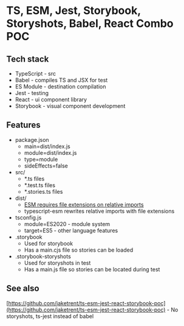 # TS, ESM, Jest, Storybook, Storyshots, Babel, React Combo POC

## Tech stack

- TypeScript - src
- Babel - compiles TS and JSX for test
- ES Module - destination compilation
- Jest - testing
- React - ui component library
- Storybook - visual component development

## Features

- package.json 
  - main=dist/index.js
  - module=dist/index.js
  - type=module 
  - sideEffects=false
- src/
  - *.ts files
  - *.test.ts files
  - *.stories.ts files
- dist/
  - [ESM requires file extensions on relative imports](https://nodejs.org/api/esm.html#esm_terminology)
  - typescript-esm rewrites relative imports with file extensions
- tsconfig.js
  - module=ES2020 - module system
  - target=ES5 - other language features
- .storybook
  - Used for storybook
  - Has a main.cjs file so stories can be loaded
- .storybook-storyshots
  - Used for storyshots in test
  - Has a main.js file so stories can be located during test

## See also

[https://github.com/jaketrent/ts-esm-jest-react-storybook-poc](https://github.com/jaketrent/ts-esm-jest-react-storybook-poc) - No storyshots, ts-jest instead of babel
